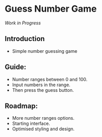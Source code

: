 # Guess Number Game

*Work in Progress*

## Introduction
- Simple number guessing game

## Guide:
- Number ranges between 0 and 100.
- Input numbers in the range.
- Then press the guess button.

## Roadmap:
- More number ranges options.
- Starting interface.
- Optimised styling and design.
